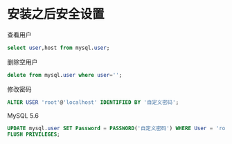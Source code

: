# 安装之后安全设置 

查看用户

```sql
select user,host from mysql.user;
```

删除空用户

```sql
delete from mysql.user where user='';
```

修改密码

```sql
ALTER USER 'root'@'localhost' IDENTIFIED BY '自定义密码';
```

MySQL 5.6

```sql
UPDATE mysql.user SET Password = PASSWORD('自定义密码') WHERE User = 'root';
FLUSH PRIVILEGES;
```
